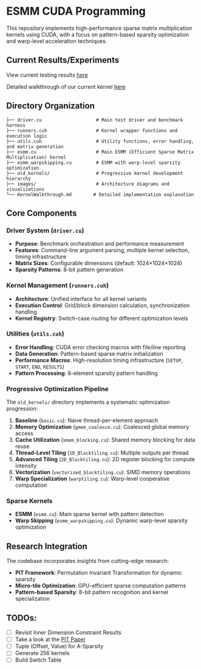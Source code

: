 # ESMM CUDA Programming
This repository implements high-performance sparse matrix multiplication kernels using CUDA, with a focus on pattern-based sparsity optimization and warp-level acceleration techniques.

## Current Results/Experiments
View current testing results [here](https://docs.google.com/spreadsheets/d/1l7kVnpowxioqy-BX4UVK34Vqc7DbwsiFNjKI8jKklxw/edit?usp=sharing)  

Detailed walkthrough of our current kernel [here](https://github.com/AveryClapp/MMMResearch/blob/main/KernelWalkthrough.md)


## Directory Organization

```
├── driver.cu                    # Main test driver and benchmark harness
├── runners.cuh                  # Kernel wrapper functions and execution logic
├── utils.cuh                    # Utility functions, error handling, and matrix generation
├── esmm.cu                      # Main ESMM (Efficient Sparse Matrix Multiplication) kernel
├── esmm_warpskipping.cu         # ESMM with warp-level sparsity optimization
├── old_kernels/                 # Progressive kernel development hierarchy
├── images/                      # Architecture diagrams and visualizations
└── KernelWalkthrough.md        # Detailed implementation explanation
```

## Core Components

### **Driver System** (`driver.cu`)
- **Purpose**: Benchmark orchestration and performance measurement
- **Features**: Command-line argument parsing, multiple kernel selection, timing infrastructure
- **Matrix Sizes**: Configurable dimensions (default: 1024×1024×1024)
- **Sparsity Patterns**: 8-bit pattern generation

### **Kernel Management** (`runners.cuh`)
- **Architecture**: Unified interface for all kernel variants
- **Execution Control**: Grid/block dimension calculation, synchronization handling
- **Kernel Registry**: Switch-case routing for different optimization levels

### **Utilities** (`utils.cuh`)
- **Error Handling**: CUDA error checking macros with file/line reporting
- **Data Generation**: Pattern-based sparse matrix initialization
- **Performance Macros**: High-resolution timing infrastructure (`SETUP`, `START`, `END`, `RESULTS`)
- **Pattern Processing**: 8-element sparsity pattern handling

### **Progressive Optimization Pipeline**
The `old_kernels/` directory implements a systematic optimization progression:

1. **Baseline** (`basic.cu`): Naive thread-per-element approach
2. **Memory Optimization** (`gmem_coalesce.cu`): Coalesced global memory access
3. **Cache Utilization** (`smem_blocking.cu`): Shared memory blocking for data reuse
4. **Thread-Level Tiling** (`1D_Blocktiling.cu`): Multiple outputs per thread
5. **Advanced Tiling** (`2D_Blocktiling.cu`): 2D register blocking for compute intensity
6. **Vectorization** (`vectorized_blocktiling.cu`): SIMD memory operations
7. **Warp Specialization** (`warptiling.cu`): Warp-level cooperative computation

### **Sparse Kernels**
- **ESMM** (`esmm.cu`): Main sparse kernel with pattern detection
- **Warp Skipping** (`esmm_warpskipping.cu`): Dynamic warp-level sparsity optimization

## Research Integration

The codebase incorporates insights from cutting-edge research:
- **PIT Framework**: Permutation Invariant Transformation for dynamic sparsity
- **Micro-tile Optimization**: GPU-efficient sparse computation patterns  
- **Pattern-based Sparsity**: 8-bit pattern recognition and kernel specialization


## TODOs: 
- [ ] Revisit Inner Dimension Constraint Results
- [ ] Take a look at the [PIT Paper](https://arxiv.org/pdf/2301.10936)
- [ ] Tuple (Offset, Value) for A-Sparsity
- [ ] Generate 256 kernels
- [ ] Build Switch Table
